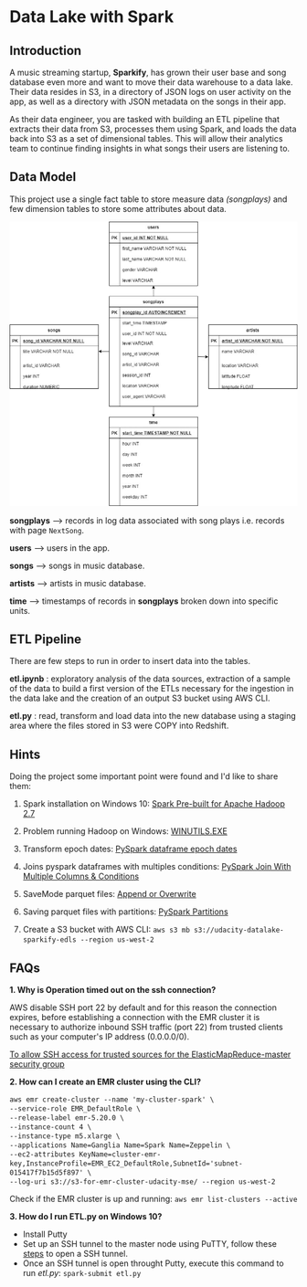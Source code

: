 # Data Lake with Spark 

## Introduction

A music streaming startup, **Sparkify**, has grown their user base and song database even more and want to move their data warehouse to a data lake. Their data resides in S3, in a directory of JSON logs on user activity on the app, as well as a directory with JSON metadata on the songs in their app.

As their data engineer, you are tasked with building an ETL pipeline that extracts their data from S3, processes them using Spark, and loads the data back into S3 as a set of dimensional tables. This will allow their analytics team to continue finding insights in what songs their users are listening to.

## Data Model 

This project use a single fact table to store measure data *(songplays)* and few dimension tables to store some attributes about data.

![](udacity-sparkifydb-data-model.jpg)

**songplays** --> records in log data associated with song plays i.e. records with page ```NextSong```.

**users** --> users in the app.

**songs** --> songs in music database.

**artists** --> artists in music database.

**time** --> timestamps of records in **songplays** broken down into specific units.


## ETL Pipeline

There are few steps to run in order to insert data into the tables.

**etl.ipynb** : exploratory analysis of the data sources, extraction of a sample of the data to build a first version of the ETLs necessary for the ingestion in the data lake and the creation of an output S3 bucket using AWS CLI.

**etl.py** : read, transform and load data into the new database using a staging area where the files stored in S3 were COPY into Redshift.


## Hints

Doing the project some important point were found and I'd like to share them:

1. Spark installation on Windows 10: [Spark Pre-built for Apache Hadoop 2.7](https://spark.apache.org/downloads.html)

2. Problem running Hadoop on Windows: [WINUTILS.EXE](https://cwiki.apache.org/confluence/display/HADOOP2/WindowsProblems)

3. Transform epoch dates: [PySpark dataframe epoch dates](https://stackoverflow.com/questions/49971903/converting-epoch-to-datetime-in-pyspark-data-frame-using-udf)

4. Joins pyspark dataframes with multiples conditions: [PySpark Join With Multiple Columns & Conditions](https://sparkbyexamples.com/pyspark/pyspark-join-two-or-multiple-dataframes/)

5. SaveMode parquet files: [Append or Overwrite](https://sparkbyexamples.com/pyspark/pyspark-read-and-write-parquet-file/)

6. Saving parquet files with partitions: [PySpark Partitions](https://sparkbyexamples.com/pyspark/pyspark-partitionby-example/)

7. Create a S3 bucket with AWS CLI: ```aws s3 mb s3://udacity-datalake-sparkify-edls --region us-west-2```

## FAQs

**1. Why is Operation timed out on the ssh connection?**

AWS disable SSH port 22 by default and for this reason the connection expires, before establishing a connection with the EMR cluster it is necessary to authorize inbound SSH traffic (port 22) from trusted clients such as your computer's IP address (0.0.0.0/0).

[To allow SSH access for trusted sources for the ElasticMapReduce-master security group](https://docs.aws.amazon.com/emr/latest/ManagementGuide/emr-connect-ssh-prereqs.html)

**2. How can I create an EMR cluster using the CLI?**

```
aws emr create-cluster --name 'my-cluster-spark' \
--service-role EMR_DefaultRole \
--release-label emr-5.20.0 \
--instance-count 4 \
--instance-type m5.xlarge \
--applications Name=Ganglia Name=Spark Name=Zeppelin \
--ec2-attributes KeyName=cluster-emr-key,InstanceProfile=EMR_EC2_DefaultRole,SubnetId='subnet-015417f7b15d5f897' \
--log-uri s3://s3-for-emr-cluster-udacity-mse/ --region us-west-2
```

Check if the EMR cluster is up and running: ```aws emr list-clusters --active```

**3. How do I run ETL.py on Windows 10?**

- Install Putty
- Set up an SSH tunnel to the master node using PuTTY, follow these [steps](https://docs.aws.amazon.com/emr/latest/ManagementGuide/emr-ssh-tunnel.html) to open a SSH tunnel.
- Once an SSH tunnel is open throught Putty, execute this command to run *etl.py*: ```spark-submit etl.py```




